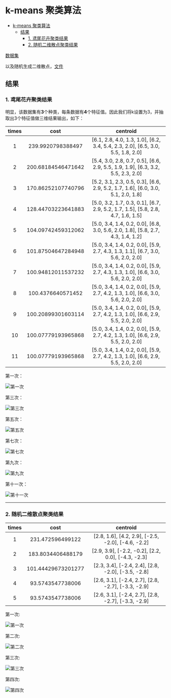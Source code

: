 # k-means 聚类算法
- [k-means 聚类算法](#k-means-%E8%81%9A%E7%B1%BB%E7%AE%97%E6%B3%95)
  - [结果](#%E7%BB%93%E6%9E%9C)
    - [1. 鸢尾花卉聚类结果](#1-%E9%B8%A2%E5%B0%BE%E8%8A%B1%E5%8D%89%E8%81%9A%E7%B1%BB%E7%BB%93%E6%9E%9C)
    - [2. 随机二维散点聚类结果](#2-%E9%9A%8F%E6%9C%BA%E4%BA%8C%E7%BB%B4%E6%95%A3%E7%82%B9%E8%81%9A%E7%B1%BB%E7%BB%93%E6%9E%9C)

[数据集](http://archive.ics.uci.edu/ml/machine-learning-databases/iris/iris.data)

以及随机生成二维散点，[文件](dataset/dataSet.csv)

## 结果

### 1. 鸢尾花卉聚类结果

明显，该数据集有**3**个种类，每条数据有**4**个特征值。因此我们将k设置为3，并抽取出3个特征值做三维结果输出，如下：

| times | cost | centroid |
| :------: | :------: | :------: |
| 1 | 239.9920798388497 | [6.1, 2.8, 4.0, 1.3, 1.0], [6.2, 3.4, 5.4, 2.3, 2.0], [6.5, 3.0, 5.5, 1.8, 2.0] |
| 2 | 200.68184546471642 | [5.4, 3.0, 2.8, 0.7, 0.5], [6.6, 2.9, 5.5, 1.9, 1.9], [6.3, 3.2, 5.5, 2.3, 2.0] |
| 3 | 170.86252107740796 | [5.2, 3.1, 2.3, 0.5, 0.3], [6.6, 2.9, 5.2, 1.7, 1.6], [6.0, 3.0, 5.1, 2.0, 1.8] |
| 4 | 128.44703223641883 | [5.0, 3.2, 1.7, 0.3, 0.1], [6.7, 2.9, 5.2, 1.7, 1.5], [5.8, 2.8, 4.7, 1.6, 1.5] |
| 5 | 104.09742459312062 | [5.0, 3.4, 1.4, 0.2, 0.0], [6.8, 3.0, 5.6, 2.0, 1.8], [5.8, 2.7, 4.3, 1.4, 1.2] |
| 6 | 101.87504647284948 | [5.0, 3.4, 1.4, 0.2, 0.0], [5.9, 2.7, 4.3, 1.3, 1.1], [6.7, 3.0, 5.6, 2.0, 2.0] |
| 7 | 100.94812011537232 | [5.0, 3.4, 1.4, 0.2, 0.0], [5.9, 2.7, 4.3, 1.3, 1.0], [6.6, 3.0, 5.6, 2.0, 2.0] |
| 8 | 100.4376640571452 | [5.0, 3.4, 1.4, 0.2, 0.0], [5.9, 2.7, 4.2, 1.3, 1.0], [6.6, 3.0, 5.6, 2.0, 2.0] |
| 9 | 100.20899301603114 | [5.0, 3.4, 1.4, 0.2, 0.0], [5.9, 2.7, 4.2, 1.3, 1.0], [6.6, 2.9, 5.5, 2.0, 2.0] |
| 10 | 100.07779193965868 | [5.0, 3.4, 1.4, 0.2, 0.0], [5.9, 2.7, 4.2, 1.3, 1.0], [6.6, 2.9, 5.5, 2.0, 2.0] |
| 11 | 100.07779193965868 | [5.0, 3.4, 1.4, 0.2, 0.0], [5.9, 2.7, 4.2, 1.3, 1.0], [6.6, 2.9, 5.5, 2.0, 2.0] |

第一次：

![第一次](img/3D-1.png)

第三次：

![第三次](img/3D-3.png)

第五次：

![第五次](img/3D-5.png)

第七次：

![第七次](img/3D-7.png)

第九次：

![第九次](img/3D-9.png)

第十一次：

![第十一次](img/3D-11.png)

---

### 2. 随机二维散点聚类结果

| times | cost | centroid |
| :------: | :------: | :------: |
| 1 | 231.472596499122 | [2.8, 1.6], [4.2, 2.9], [-2.5, -2.0], [-4.6, -2.2] |
| 2 | 183.8034406488179 | [2.9, 3.9], [-2.2, -0.2], [2.2, 0.0], [-4.3, -2.3] |
| 3 | 101.44429673201277 | [2.3, 3.4], [-2.4, 2.4], [2.8, -2.0], [-3.5, -2.8] |
| 4 | 93.5743547738006 | [2.6, 3.1], [-2.4, 2.7], [2.8, -2.7], [-3.3, -2.9] |
| 5 | 93.5743547738006 | [2.6, 3.1], [-2.4, 2.7], [2.8, -2.7], [-3.3, -2.9] |

第一次:

![第一次](img/2D-1.png)

第二次:

![第二次](img/2D-2.png)

第三次:

![第三次](img/2D-3.png)

第四次:

![第四次](img/2D-4.png)